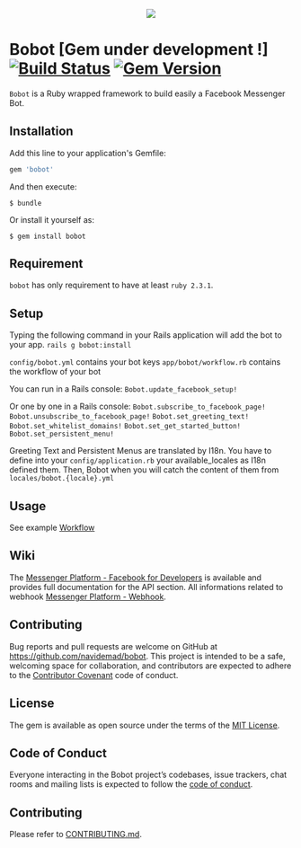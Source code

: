 <p align="center">
   <img src="https://raw.githubusercontent.com/navidemad/bobot/master/assets/images/bobot-logo.png"/>
</p>

# Bobot [Gem under development !][![Build Status](https://travis-ci.org/navidemad/bobot.svg?branch=master)](https://travis-ci.org/navidemad/bobot) [![Gem Version](https://img.shields.io/gem/v/bobot.svg?style=flat)](https://rubygems.org/gems/bobot)
`Bobot` is a Ruby wrapped framework to build easily a Facebook Messenger Bot.

## Installation
Add this line to your application's Gemfile:

```ruby
gem 'bobot'
```

And then execute:

    $ bundle

Or install it yourself as:

    $ gem install bobot

## Requirement
`bobot` has only requirement to have at least `ruby 2.3.1`.

## Setup

Typing the following command in your Rails application will add the bot to your app.
`rails g bobot:install`

`config/bobot.yml` contains your bot keys
`app/bobot/workflow.rb` contains the workflow of your bot

You can run in a Rails console:
`Bobot.update_facebook_setup!`

Or one by one in a Rails console:
`Bobot.subscribe_to_facebook_page!`
`Bobot.unsubscribe_to_facebook_page!`
`Bobot.set_greeting_text!`
`Bobot.set_whitelist_domains!`
`Bobot.set_get_started_button!`
`Bobot.set_persistent_menu!`

Greeting Text and Persistent Menus are translated by I18n.
You have to define into your `config/application.rb` your available_locales as I18n defined them.
Then, Bobot when you will catch the content of them from `locales/bobot.{locale}.yml`

## Usage
See example [Workflow](BOBOT_WORKFLOW.md)
## Wiki
The [Messenger Platform - Facebook for Developers](https://developers.facebook.com/docs/messenger-platform) is available and provides full documentation for the API section.
All informations related to webhook [Messenger Platform - Webhook](https://developers.facebook.com/docs/messenger-platform/webhook-reference).

## Contributing
Bug reports and pull requests are welcome on GitHub at https://github.com/navidemad/bobot.
This project is intended to be a safe, welcoming space for collaboration, and contributors are expected to adhere to the [Contributor Covenant](http://contributor-covenant.org) code of conduct.

## License
The gem is available as open source under the terms of the [MIT License](MIT-LICENSE).

## Code of Conduct
Everyone interacting in the Bobot project’s codebases, issue trackers, chat rooms and mailing lists is expected to follow the [code of conduct](https://github.com/navidemad/bobot/blob/master/CODE_OF_CONDUCT.md).

## Contributing
Please refer to [CONTRIBUTING.md](CONTRIBUTING.md).
